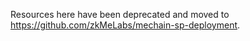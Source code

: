 Resources here have been deprecated and moved to https://github.com/zkMeLabs/mechain-sp-deployment.

